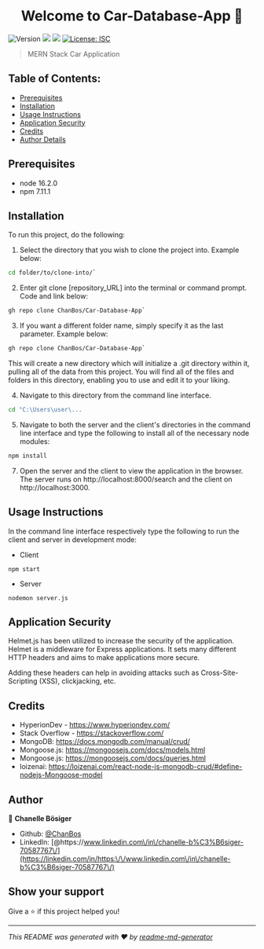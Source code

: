 <h1 align="center">Welcome to Car-Database-App 👋</h1>
<p>
  <img alt="Version" src="https://img.shields.io/badge/version-1.0.0-blue.svg?cacheSeconds=2592000" />
  <img src="https://img.shields.io/badge/node-16.2.0-blue.svg" />
  <img src="https://img.shields.io/badge/npm-7.11.1-blue.svg" />
  <a href="#" target="_blank">
    <img alt="License: ISC" src="https://img.shields.io/badge/License-ISC-yellow.svg" />
  </a>
</p>

> MERN Stack Car Application

## Table of Contents:

- [Prerequisites](#prerequisites)
- [Installation](#installation)
- [Usage Instructions](#usage-instructions)
- [Application Security](#application-security)
- [Credits](#credits)
- [Author Details](#author-details)

## Prerequisites

- node 16.2.0
- npm 7.11.1

## Installation

To run this project, do the following:

1. Select the directory that you wish to clone the project into. Example below:

```sh
cd folder/to/clone-into/`
```

2. Enter git clone [repository_URL] into the terminal or command prompt. Code and link below:

```sh
gh repo clone ChanBos/Car-Database-App`
```

3. If you want a different folder name, simply specify it as the last parameter. Example below:

```sh
gh repo clone ChanBos/Car-Database-App`
```

This will create a new directory which will initialize a .git directory within it, pulling all of the data from this project. You will find all of the files and folders in this directory, enabling you to use and edit it to your liking.

4. Navigate to this directory from the command line interface.

```sh
cd "C:\Users\user\...
```

5. Navigate to both the server and the client's directories in the command line interface and type the following to install all of the necessary node modules:

```sh
npm install
```

7. Open the server and the client to view the application in the browser. The server runs on http://localhost:8000/search and the client on http://localhost:3000.

## Usage Instructions

In the command line interface respectively type the following to run the client and server in development mode:

- Client
```
npm start
```

- Server
```
nodemon server.js
```

## Application Security

Helmet.js has been utilized to increase the security of the application. Helmet is a middleware for Express applications. It sets many different HTTP headers and aims to make applications more secure.

Adding these headers can help in avoiding attacks such as Cross-Site-Scripting (XSS), clickjacking, etc.

## Credits

- HyperionDev - https://www.hyperiondev.com/
- Stack Overflow - https://stackoverflow.com/
- MongoDB: https://docs.mongodb.com/manual/crud/
- Mongoose.js: https://mongoosejs.com/docs/models.html
- Mongoose.js: https://mongoosejs.com/docs/queries.html
- loizenai: https://loizenai.com/react-node-js-mongodb-crud/#define-nodejs-Mongoose-model

## Author

👤 **Chanelle Bösiger**

* Github: [@ChanBos](https://github.com/ChanBos)
* LinkedIn: [@https:\/\/www.linkedin.com\/in\/chanelle-b%C3%B6siger-70587767\/](https://linkedin.com/in/https:\/\/www.linkedin.com\/in\/chanelle-b%C3%B6siger-70587767\/)

## Show your support

Give a ⭐️ if this project helped you!

***
_This README was generated with ❤️ by [readme-md-generator](https://github.com/kefranabg/readme-md-generator)_